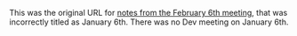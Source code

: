 This was the original URL for [notes from the February 6th meeting](https://github.com/ipython/ipython/wiki/Dev:-Meeting-notes,-February-6,-2013), that was incorrectly titled as January 6th. There was no Dev meeting on January 6th.